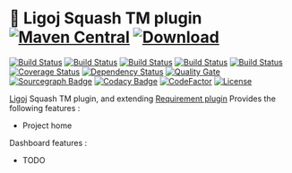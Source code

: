 # :link: Ligoj Squash TM plugin [![Maven Central](https://maven-badges.herokuapp.com/maven-central/org.ligoj.plugin/plugin-req-squash/badge.svg)](https://maven-badges.herokuapp.com/maven-central/org.ligoj.plugin/plugin-req-squash) [![Download](https://api.bintray.com/packages/ligoj/maven-repo/plugin-req-squash/images/download.svg) ](https://bintray.com/ligoj/maven-repo/plugin-req-squash/_latestVersion)

[![Build Status](https://travis-ci.org/ligoj/plugin-req-squash.svg?branch=master)](https://travis-ci.org/ligoj/plugin-req-squash)
[![Build Status](https://circleci.com/gh/ligoj/plugin-req-squash.svg?style=svg)](https://circleci.com/gh/ligoj/plugin-req-squash)
[![Build Status](https://codeship.com/projects/92426240-0032-0135-b01e-4ad94b484645/status?branch=master)](https://codeship.com/projects/212479)
[![Build Status](https://semaphoreci.com/api/v1/ligoj/plugin-req-squash/branches/master/shields_badge.svg)](https://semaphoreci.com/ligoj/plugin-req-squash)
[![Build Status](https://ci.appveyor.com/api/projects/status/lrjibe5wl62tqum2/branch/master?svg=true)](https://ci.appveyor.com/project/ligoj/plugin-req-squash/branch/master)
[![Coverage Status](https://coveralls.io/repos/github/ligoj/plugin-req-squash/badge.svg?branch=master)](https://coveralls.io/github/ligoj/plugin-req-squash?branch=master)
[![Dependency Status](https://www.versioneye.com/user/projects/58caeda8dcaf9e0041b5b978/badge.svg?style=flat)](https://www.versioneye.com/user/projects/58caeda8dcaf9e0041b5b978)
[![Quality Gate](https://sonarcloud.io/api/badges/gate?key=org.ligoj.plugin:plugin-req-squash)](https://sonarcloud.io/dashboard/index/org.ligoj.plugin:plugin-req-squash)
[![Sourcegraph Badge](https://sourcegraph.com/github.com/ligoj/plugin-req-squash/-/badge.svg)](https://sourcegraph.com/github.com/ligoj/plugin-req-squash?badge)
[![Codacy Badge](https://api.codacy.com/project/badge/Grade/2024d0ecfb2740c0bebf002a54ed2539)](https://www.codacy.com/app/ligoj/plugin-req-squash?utm_source=github.com&amp;utm_medium=referral&amp;utm_content=ligoj/plugin-req-squash&amp;utm_campaign=Badge_Grade)
[![CodeFactor](https://www.codefactor.io/repository/github/ligoj/plugin-req-squash/badge)](https://www.codefactor.io/repository/github/ligoj/plugin-req-squash)
[![License](http://img.shields.io/:license-mit-blue.svg)](http://gus.mit-license.org/)

[Ligoj](https://github.com/ligoj/ligoj) Squash TM plugin, and extending [Requirement plugin](https://github.com/ligoj/plugin-req)
Provides the following features :
- Project home

Dashboard features :
- TODO